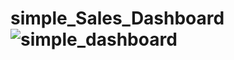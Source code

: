 # simple_Sales_Dashboard![simple_dashboard](https://github.com/user-attachments/assets/629f3aae-7d5f-4fc3-a548-7d2a8799680b)
